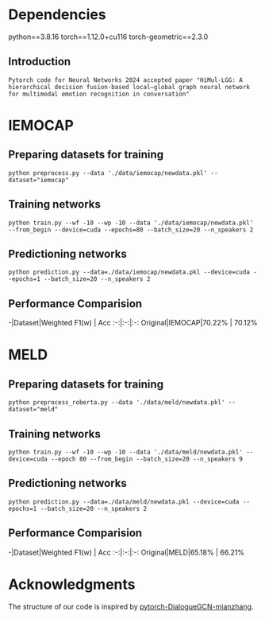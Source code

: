 # Dependencies
python==3.8.16
torch==1.12.0+cu116
torch-geometric==2.3.0
## Introduction
```
Pytorch code for Neural Networks 2024 accepted paper "HiMul-LGG: A hierarchical decision fusion-based local–global graph neural network for multimodal emotion recognition in conversation"
```
# IEMOCAP
## Preparing datasets for training

    python preprocess.py --data './data/iemocap/newdata.pkl' --dataset="iemocap"

## Training networks 

    python train.py --wf -10 --wp -10 --data './data/iemocap/newdata.pkl' --from_begin --device=cuda --epochs=80 --batch_size=20 --n_speakers 2 

## Predictioning networks 

    python prediction.py --data=./data/iemocap/newdata.pkl --device=cuda --epochs=1 --batch_size=20 --n_speakers 2


## Performance Comparision

-|Dataset|Weighted F1(w) | Acc
:-:|:-:|:-:
Original|IEMOCAP|70.22% | 70.12%

# MELD

## Preparing datasets for training

    python preprocess_roberta.py --data './data/meld/newdata.pkl' --dataset="meld" 

## Training networks 

    python train.py --wf -10 --wp -10 --data './data/meld/newdata.pkl' --device=cuda --epoch 80 --from_begin --batch_size=20 --n_speakers 9

## Predictioning networks 

    python prediction.py --data=./data/meld/newdata.pkl --device=cuda --epochs=1 --batch_size=20 --n_speakers 2


## Performance Comparision

-|Dataset|Weighted F1(w) | Acc
:-:|:-:|:-:
Original|MELD|65.18% | 66.21%


# Acknowledgments

The structure of our code is inspired by [pytorch-DialogueGCN-mianzhang](https://github.com/mianzhang/dialogue_gcn).
